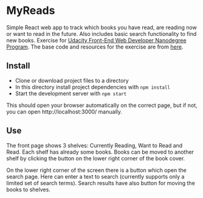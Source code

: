 MyReads
=======

Simple React web app to track which books you have read, are reading now or
want to read in the future. Also includes basic search functionality to find
new books. Exercise for
[Udacity Front-End Web Developer Nanodegree Program](https://eu.udacity.com/course/front-end-web-developer-nanodegree--nd001).
The base code and resources for the exercise are from
[here](https://github.com/udacity/reactnd-project-myreads-starter).

Install
-------

* Clone or download project files to a directory
* In this directory install project dependencies with `npm install`
* Start the development server with `npm start`

This should open your browser automatically on the correct page, but if not,
you can open http://localhost:3000/ manually.

Use
---

The front page shows 3 shelves: Currently Reading, Want to Read and Read. Each
shelf has already some books. Books can be moved to another shelf by clicking
the button on the lower right corner of the book cover.

On the lower right corner of the screen there is a button which open the search
page. Here can enter a text to search (currently supports only a limited set of
search terms). Search results have also button for moving the books to shelves.
